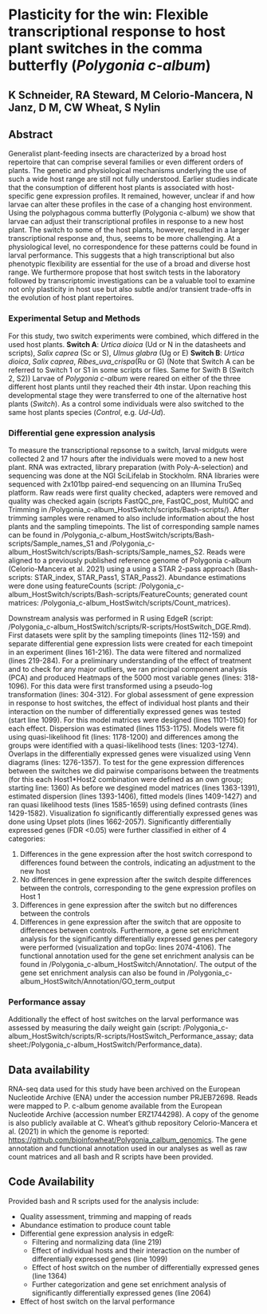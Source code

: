 # Plasticity for the win: Flexible transcriptional response to host plant switches in the comma butterfly (_Polygonia c-album_)
## K Schneider, RA Steward, M Celorio-Mancera, N Janz, D M, CW Wheat, S Nylin


## Abstract
Generalist plant-feeding insects are characterized by a broad host repertoire that can comprise several families or even different orders of plants. The genetic and physiological mechanisms underlying the use of such a wide host range are still not fully understood.  Earlier studies indicate that the consumption of different host plants is associated with host-specific gene expression profiles. It remained, however, unclear if and how larvae can alter these profiles in the case of a changing host environment. Using the polyphagous comma butterfly (Polygonia c-album) we show that larvae can adjust their transcriptional profiles in response to a new host plant. The switch to some of the host plants, however, resulted in a larger transcriptional response and, thus, seems to be more challenging. At a physiological level, no correspondence for these patterns could be found in larval performance. This suggests that a high transcriptional but also phenotypic flexibility are essential for the use of a broad and diverse host range. We furthermore propose that host switch tests in the laboratory followed by transcriptomic investigations can be a valuable tool to examine not only plasticity in host use but also subtle and/or transient trade-offs in the evolution of host plant repertoires. 

### Experimental Setup and Methods
For this study, two switch experiments were combined, which differed in the used host plants. 
**Switch A**: _Urtica dioica_ (Ud or N in the datasheets and scripts), _Salix caprea_ (Sc or S), _Ulmus glabra_ (Ug or E)
**Switch B**: _Urtica dioica_, _Salix caprea_, _Ribes_uva_crispa_(Ru or G)
(Note that Switch A can be referred to Switch 1 or S1 in some scripts or files. Same for Swith B (Switch 2, S2))
Larvae of _Polygonia c-album_ were reared on either of the three different host plants until they reached their 4th instar. Upon reaching this developmental stage they were transferred to one of the alternative host plants (_Switch_). As a control some individuals were also switched to the same host plants species (_Control_, e.g. _Ud-Ud_). 

### Differential gene expression analysis
To measure the transcriptional repsonse to a switch, larval midguts were collected 2 and 17 hours after the individuals were moved to a new host plant.
RNA was extracted, library preparation (with Poly-A-selection) and sequencing was done at the NGI SciLifelab in Stockholm. RNA libraries were sequenced with 2x101bp paired-end sequencing on an Illumina TruSeq platform.
Raw reads were first quality checked, adapters were removed and quality was checked again (scripts FastQC_pre, FastQC_post, MultiQC and Trimming in /Polygonia_c-album_HostSwitch/scripts/Bash-scripts/). After trimming samples were renamed to also include information about the host plants and the sampling timepoints. The list of corresponding sample names can be found in /Polygonia_c-album_HostSwitch/scripts/Bash-scripts/Sample_names_S1 and /Polygonia_c-album_HostSwitch/scripts/Bash-scripts/Sample_names_S2.
Reads were aligned to a previously published reference genome of Polygonia c-album (Celorio-Mancera et al. 2021) using a using a STAR 2-pass approach (Bash-scripts: STAR_index, STAR_Pass1, STAR_Pass2). 
Abundance estimations were done using featureCounts (script: /Polygonia_c-album_HostSwitch/scripts/Bash-scripts/FeatureCounts; generated count matrices: /Polygonia_c-album_HostSwitch/scripts/Count_matrices). 

Downstream analysis was performed in R using EdgeR (script: /Polygonia_c-album_HostSwitch/scripts/R-scripts/HostSwitch_DGE.Rmd). 
First datasets were split by the sampling timepoints (lines 112-159) and separate differential gene expression lists were created for each timepoint in an experiment (lines 161-216).
The data were filtered and normalized (lines 219-284). For a preliminary understanding of the effect of treatment and to check for any major outliers, we ran principal component analysis (PCA) and produced Heatmaps of the 5000 most variable genes (lines: 318-1096). For this data were first transformed using a pseudo-log transformation (lines: 304-312). 
For global assessment of gene expression in response to host switches, the effect of individual host plants and their interaction on the number of differentially expressed genes was tested (start line 1099). For this model matrices were designed (lines 1101-1150) for each effect. Dispersion was estimated (lines 1153-1175). Models were fit using quasi-likelihood fit (lines: 1178-1200) and differences among the groups were identified with a quasi-likelihood tests (lines: 1203-1274). Overlaps in the differentially expressed genes were visualized using Venn diagrams (lines: 1276-1357). 
To test for the gene expression differences between the switches we did pairwise comparisons between the treatments (for this each Host1*Host2 combination were defined as an own group; starting line: 1360)
As before we desgined model matrices (lines 1363-1391), estimated dispersion (lines 1393-1406), fitted models (lines 1409-1427) and ran quasi likelihood tests (lines 1585-1659) using defined contrasts (lines 1429-1582). Visualization fo significantly differentially expressed genes was done using Upset plots (lines 1662-2057).
Significantly differentially expressed genes (FDR <0.05) were further classified in either of 4 categories:
1. Differences in the gene expression after the host switch correspond to differences found between the controls, indicating an adjustment to the new host
2. No differences in gene expression after the switch despite differences between the controls, corresponding to the gene expression profiles on Host 1
3. Differences in gene expression after the switch but no differences between the controls
4. Differences in gene expression after the switch that are opposite to differences between controls.
Furthermore, a gene set enrichment analysis for the significantly differentially expressed genes per category were performed (visualization and topGo: lines 2074-4106). 
The functional annotation used for the gene set enrichment analysis can be found in /Polygonia_c-album_HostSwitch/Annotation/. 
The output of the gene set enrichment analysis can also be found in /Polygonia_c-album_HostSwitch/Annotation/GO_term_output

### Performance assay
Additionally the effect of host switches on the larval performance was assessed by measuring the daily weight gain (script: /Polygonia_c-album_HostSwitch/scripts/R-scripts/HostSwitch_Performance_assay; data sheet:/Polygonia_c-album_HostSwitch/Performance_data).


## Data availability

RNA-seq data used for this study have been archived on the European Nucleotide Archive (ENA) under the accession number PRJEB72698. 
Reads were mapped to P. c-album genome available from the European Nucleotide Archive (accession number ERZ1744298). A copy of the genome is also publicly available at C. Wheat’s github repository Celorio-Mancera et al. (2021) in which the genome is reported: https://github.com/bioinfowheat/Polygonia_calbum_genomics. The gene annotation and functional annotation used in our analyses as well as raw count matrices and all bash and R scripts have been provided. 


## Code Availability

Provided bash and R scripts used for the analysis include: 
  -	Quality assessment, trimming and mapping of reads
  -	Abundance estimation to produce count table
  -	Differential gene expression analysis in edgeR:
    -	Filtering and normalizing data (line 219)
    -	Effect of individual hosts and their interaction on the number of differentially expressed genes (line 1099)
    -	Effect of host switch on the number of differentially expressed genes (line 1364)
    -	Further categorization and gene set enrichment analysis of significantly differentially expressed genes (line 2064)
  -	Effect of host switch on the larval performance 
